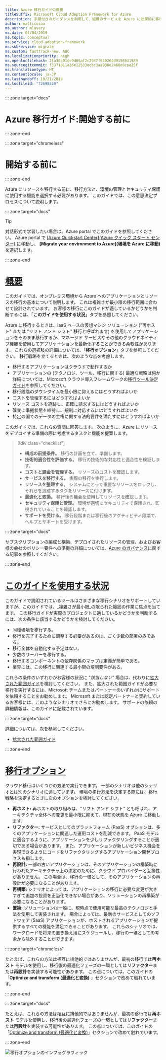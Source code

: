 ```yaml
---
title: Azure 移行ガイドの概要
titleSuffix: Microsoft Cloud Adoption Framework for Azure
description: 手順付きのガイダンスを利用して、組織のサービスを Azure に効果的に移行する方法について説明します。
author: matticusau
ms.author: mlavery
ms.date: 04/04/2019
ms.topic: conceptual
ms.service: cloud-adoption-framework
ms.subservice: migrate
ms.custom: fasttrack-new, AQC
ms.localizationpriority: high
ms.openlocfilehash: 2fa30c01de9d09af2c2947f940264d9156941589
ms.sourcegitcommit: f3371811a36e12533ecbc3aa936e2a68e0cee25f
ms.translationtype: HT
ms.contentlocale: ja-JP
ms.lasthandoff: 10/21/2019
ms.locfileid: "72698520"
---
```

::: zone target="docs"

# <a name="azure-migration-guide-before-you-start"></a>Azure 移行ガイド:開始する前に

::: zone-end

::: zone target="chromeless"

# <a name="before-you-start"></a>開始する前に

::: zone-end

Azure にリソースを移行する前に、移行方法と、環境の管理とセキュリティ保護に使用する機能を選択する必要があります。 このガイドでは、この意思決定プロセスについて説明します。

::: zone target="docs"

> [!TIP]
> 対話形式で学習したい場合は、Azure portal でこのガイドを参照してください。 Azure portal で [[Azure Quickstart Center]\(Azure クイック スタート センター\)](https://portal.azure.com/?feature.quickstart=true#blade/Microsoft_Azure_Resources/QuickstartCenterBlade) に移動し、 **[Migrate your environment to Azure]\(環境を Azure に移動\)** を選択します。

::: zone-end

# <a name="overviewtaboverview"></a>[概要](#tab/Overview)

このガイドでは、オンプレミス環境から Azure へのアプリケーションとリソースの移行の基本について説明します。 これは複雑さが最小限の移行範囲に合わせて設計されています。 お客様の移行にこのガイドが適しているかどうかを判断するには、「**このガイドを使用する状況**」タブを参照してください。

Azure に移行するときは、IaaS ベースの仮想マシン ソリューション ("再ホスト" または "リフト アンド シフト" 移行と呼ばれます) を使用してアプリケーションをそのまま移行するか、マネージド サービスやその他のクラウドネイティブ機能を使用してアプリケーションを最新化することができる柔軟性があります。 これらの選択肢の詳細については、「**移行オプション**」タブを参照してください。 移行戦略を立てるときは、次のような点を考慮します。

- 移行するアプリケーションはクラウドで動作するか
- アプリケーションの (テクノロジ、ツール、移行に関する) 最適な戦略は何か 詳細については、Microsoft クラウド導入フレームワークの[移行ツール決定ガイド](../../decision-guides/migrate-decision-guide/index.md)を参照してください。
- 移行段階のダウンタイムを最小限に抑えるにはどうすればよいか
- コストを管理するにはどうすればよいか
- リソース コストを追跡し、正確に請求するにはどうすればよいか
- 確実に準拠状態を維持し、規制に対応するにはどうすればよいか
- 特定の国でのデータの主権に関する法的要件を満たすにはどうすればよいか

このガイドでは、これらの質問に回答します。 次のように、Azure にリソースをデプロイする準備の際に考慮するタスクと機能を提案します。

> [!div class="checklist"]
>
> - **構成の前提条件。** 移行の計画を立て、準備します。
> - **技術的適合性を評価する。** 移行の技術的な対応性と適合性を検証します。
> - **コストと課金を管理する。** リソースのコストを確認します。
> - **サービスを移行する。** 実際の移行を実行します。
> - **リソースを整理する。** システムにとって重要なリソースをロックし、それらを追跡するタグをリソースに付けます。
> - **最適化と変換。** 移行後の機会を使用してリソースを確認します。
> - **セキュリティ保護と管理。** 環境が適切にセキュリティで保護され、監視されていることを確認します。
> - **サポートを受ける。** 移行段階または移行後のアクティビティ段階で、ヘルプとサポートを受けます。

::: zone target="docs"

サブスクリプションの編成と構築、デプロイされたリソースの管理、およびお客様の会社のポリシー要件への準拠の詳細については、[Azure のガバナンス](https://docs.microsoft.com/azure/security/governance-in-azure)に関する記事を参照してください。

::: zone-end

# <a name="when-to-use-this-guidetabwhentousethisguide"></a>[このガイドを使用する状況](#tab/WhenToUseThisGuide)

このガイドで説明されているツールはさまざまな移行シナリオをサポートしていますが、このガイドでは、_複雑さが最小限_の限られた範囲の作業に焦点を当てます。 この移行ガイドが実際のプロジェクトに適しているかどうかを判断するには、次の条件に該当するかどうかを検討してください。

- 同種環境を移行する。
- 移行を完了するために調整する必要があるのは、ごく少数の部署のみである。
- 移行全体を自動化する予定はない。
- 少数のサーバーを移行する。
- 移行するコンポーネントの依存関係のマップは定義が簡単である。
- 業界には、この移行に関連する最小限の規制要件がある。

これらの条件のいずれかがお客様の状況に "_該当しない_" 場合は、代わりに[拡大された範囲ガイド](../expanded-scope/index.md)を検討してください。 また、拡大された範囲ガイドが必要な移行を実行するには、Microsoft チームまたはパートナーのいずれかにサポートを依頼することをお勧めします。 Microsoft または認定パートナーと契約しているお客様には、このようなシナリオでさらにお勧めします。 サポートの依頼の詳細情報は、このガイドに記載されています。

<!-- markdownlint-enable MD033 -->

::: zone target="docs"

詳細については、次を参照してください。

- [拡大された範囲ガイド](../expanded-scope/index.md)

::: zone-end

# <a name="migration-optionstabmigrationoptions"></a>[移行オプション](#tab/MigrationOptions)

クラウド移行はいくつかの方法で実行できます。 一部のシナリオは他のシナリオとは別のシナリオに適しています。 環境の移行方法を決定する際には、移行戦略を決定するときに次のオプションを検討してください。

- **再ホスト:** 再ホストの取り組みは、"リフト アンド シフト" とも呼ばれ、アーキテクチャ全体への変更を最小限に抑えて、現在の状態を Azure に移動します。
- **リファクター:** サービスとしてのプラットフォーム (PaaS) オプションは、多くのアプリケーションに関連した運用コストを削減できます。 PaaS モデルに適合するように、アプリケーションを少しリファクタリングすることが適切である場合があります。 また、アプリケーションが新しいビジネス機会を実現できるようにコードをリファクタリングするアプリケーション開発プロセスも指します。
- **再設計:** 一部の古いアプリケーションは、そのアプリケーションの構築時に行われたアーキテクチャ上の決定のために、クラウド プロバイダーと互換性がありません。 この場合は、移行の一環として、そのアプリケーションの再設計が必要になることがあります。
- **再構築:** シナリオによっては、アプリケーションの移行に必要な変更が大きすぎて追加の投資を正当化できない場合があり、ソリューションの再構築が必要になることがあります。
- **置換:** ソリューションは一般に、現時点で使用可能な最高のテクノロジと手法を使用して実装されます。 場合によっては、最新のサービスとしてのソフトウェア (SaaS) アプリケーションが、ホストされるアプリケーションが提供するすべての機能を満足できることがあります。 これらのシナリオでは、ワークロードを将来の置き換え用にスケジュールし、移行の一環としての考慮から除外することができます。

::: zone target="chromeless"

たとえば、これらの方法は相互に排他的ではありませんが、最初の移行では**再ホスト** モデルを使用し、移行後の最適化フェーズの一環としては**リファクター**または**再設計**を実装する可能性があります。 この点については、このガイドの「**Optimize and transform (最適化と変換)** 」セクションで改めて触れています。

::: zone-end

::: zone target="docs"

たとえば、これらの方法は相互に排他的ではありませんが、最初の移行では**再ホスト** モデルを使用し、移行後の最適化フェーズの一環としては**リファクター**または**再設計**を実装する可能性があります。 この点については、このガイドの「[Optimize and transform (最適化と変換)](./optimize-and-transform.md)」セクションで改めて触れています。

::: zone-end

![移行オプションのインフォグラフィック](../../_images/migrate/migration-options.png)
